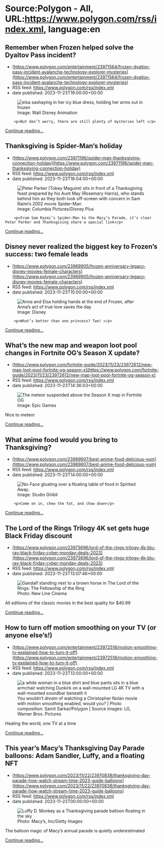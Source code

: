 # Source:Polygon -  All, URL:https://www.polygon.com/rss/index.xml, language:en

## Remember when Frozen helped solve the Dyaltov Pass incident?
 - [https://www.polygon.com/entertainment/23971564/frozen-dyatlov-pass-incident-avalanche-technology-explorer-mysteries](https://www.polygon.com/entertainment/23971564/frozen-dyatlov-pass-incident-avalanche-technology-explorer-mysteries)
 - RSS feed: https://www.polygon.com/rss/index.xml
 - date published: 2023-11-23T19:00:00+00:00

<figure>
      <img alt="elsa sashaying in her icy blue dress, holding her arms out in frozen" src="https://cdn.vox-cdn.com/thumbor/8MSM-8pD-BiLLJrLoF8c1dQ42U0=/115x0:1637x856/640x360/cdn.vox-cdn.com/uploads/chorus_image/image/72896283/IMG_2176__1_.0.jpg" />
        <figcaption>Image: Walt Disney Animation</figcaption>
    </figure>


  		<p>But don’t worry, there are still plenty of mysteries left </p>
  <p>
    <a href="https://www.polygon.com/entertainment/23971564/frozen-dyatlov-pass-incident-avalanche-technology-explorer-mysteries">Continue reading&hellip;</a>
  </p>

## Thanksgiving is Spider-Man’s holiday
 - [https://www.polygon.com/23971196/spider-man-thanksgiving-connection-holiday](https://www.polygon.com/23971196/spider-man-thanksgiving-connection-holiday)
 - RSS feed: https://www.polygon.com/rss/index.xml
 - date published: 2023-11-23T16:04:00+00:00

<figure>
      <img alt="Peter Parker (Tobey Maguire) sits in front of a Thanksgiving feast prepared by his Aunt May (Rosemary Harris), who stands behind him as they both look off-screen with concern in Sam Raimi’s 2002 movie Spider-Man" src="https://cdn.vox-cdn.com/thumbor/DmGluN2RqZO6CZ7bhgFWO53HVBA=/228x0:2544x1303/640x360/cdn.vox-cdn.com/uploads/chorus_image/image/72895946/May.0.jpg" />
        <figcaption>Image: Columbia Pictures/Disney Plus</figcaption>
    </figure>


  		<p>From Sam Raimi’s Spider-Man to the Macy’s Parade, it’s clear Peter Parker and Thanksgiving share a special link</p>
  <p>
    <a href="https://www.polygon.com/23971196/spider-man-thanksgiving-connection-holiday">Continue reading&hellip;</a>
  </p>

## Disney never realized the biggest key to Frozen’s success: two female leads
 - [https://www.polygon.com/23969905/frozen-anniversary-legacy-disney-movies-female-characters](https://www.polygon.com/23969905/frozen-anniversary-legacy-disney-movies-female-characters)
 - RSS feed: https://www.polygon.com/rss/index.xml
 - date published: 2023-11-23T15:00:00+00:00

<figure>
      <img alt="Anna and Elsa holding hands at the end of Frozen, after Anna’s act of true love saves the day" src="https://cdn.vox-cdn.com/thumbor/-3InsWgqMgDs83L893tyWJGXqZI=/534x0:3407x1616/640x360/cdn.vox-cdn.com/uploads/chorus_image/image/72895726/frozen2.0.jpg" />
        <figcaption>Image: Disney</figcaption>
    </figure>


  		<p>What’s better than one princess? Two! </p>
  <p>
    <a href="https://www.polygon.com/23969905/frozen-anniversary-legacy-disney-movies-female-characters">Continue reading&hellip;</a>
  </p>

## What’s the new map and weapon loot pool changes in Fortnite OG’s Season X update?
 - [https://www.polygon.com/fortnite-guide/2023/11/23/23972612/new-map-loot-pool-fortnite-og-season-x](https://www.polygon.com/fortnite-guide/2023/11/23/23972612/new-map-loot-pool-fortnite-og-season-x)
 - RSS feed: https://www.polygon.com/rss/index.xml
 - date published: 2023-11-23T14:36:03+00:00

<figure>
      <img alt="The meteor suspended above the Season X map in Fortnite OG" src="https://cdn.vox-cdn.com/thumbor/RR11EC9SpY0Ul_0l6A0HqVprdXk=/0x0:1701x957/640x360/cdn.vox-cdn.com/uploads/chorus_image/image/72895652/fortnite_og_season_x.0.jpg" />
        <figcaption>Image: Epic Games</figcaption>
    </figure>

  <p>Nice to meteor</p>
  <p>
    <a href="https://www.polygon.com/fortnite-guide/2023/11/23/23972612/new-map-loot-pool-fortnite-og-season-x">Continue reading&hellip;</a>
  </p>

## What anime food would you bring to Thanksgiving?
 - [https://www.polygon.com/23969607/best-anime-food-delicious-yum](https://www.polygon.com/23969607/best-anime-food-delicious-yum)
 - RSS feed: https://www.polygon.com/rss/index.xml
 - date published: 2023-11-23T14:00:00+00:00

<figure>
      <img alt="No-Face gloating over a floating table of food in Spirited Away." src="https://cdn.vox-cdn.com/thumbor/bwBDtezWM4gYOq1QiOB9dW8iOTg=/75x0:1920x1038/640x360/cdn.vox-cdn.com/uploads/chorus_image/image/72895555/spirited_awaybr_disneyscreencaps.com_8513.0.jpg" />
        <figcaption>Image: Studio Ghibli</figcaption>
    </figure>


  		<p>Come on in, chew the fat, and chow down</p>
  <p>
    <a href="https://www.polygon.com/23969607/best-anime-food-delicious-yum">Continue reading&hellip;</a>
  </p>

## The Lord of the Rings Trilogy 4K set gets huge Black Friday discount
 - [https://www.polygon.com/23973696/lord-of-the-rings-trilogy-4k-blu-ray-black-friday-cyber-monday-deals-2023](https://www.polygon.com/23973696/lord-of-the-rings-trilogy-4k-blu-ray-black-friday-cyber-monday-deals-2023)
 - RSS feed: https://www.polygon.com/rss/index.xml
 - date published: 2023-11-23T13:07:46+00:00

<figure>
      <img alt="Gandalf standing next to a brown horse in The Lord of the Rings: The Fellowship of the Ring" src="https://cdn.vox-cdn.com/thumbor/Aqp8uJ1s1Yq610HTNNnt1JvTtuY=/0x152:2919x1794/640x360/cdn.vox-cdn.com/uploads/chorus_image/image/72895474/036_the_lord_of_the_rings_the_fellowship_of_the_ring_theredlist.0.jpg" />
        <figcaption>Photo: New Line Cinema</figcaption>
    </figure>

  <p>All editions of the classic movies in the best quality for $40.99</p>
  <p>
    <a href="https://www.polygon.com/23973696/lord-of-the-rings-trilogy-4k-blu-ray-black-friday-cyber-monday-deals-2023">Continue reading&hellip;</a>
  </p>

## How to turn off motion smoothing on your TV (or anyone else’s!)
 - [https://www.polygon.com/entertainment/23972518/motion-smoothing-tv-explained-how-to-turn-it-off](https://www.polygon.com/entertainment/23972518/motion-smoothing-tv-explained-how-to-turn-it-off)
 - RSS feed: https://www.polygon.com/rss/index.xml
 - date published: 2023-11-23T13:00:00+00:00

<figure>
      <img alt="a white woman in a blue shirt and blue pants sits in a blue armchair watching Dunkirk on a wall-mounted LG 4K TV with a wall-mounted soundbar beneath it" src="https://cdn.vox-cdn.com/thumbor/T8UsjSFXJtpB4z9q8ggWFqycq4g=/0x0:1600x900/640x360/cdn.vox-cdn.com/uploads/chorus_image/image/72895433/lg_oled_tv_wx_dunkirk_1600.0.jpg" />
        <figcaption>You wouldn’t <em>dream</em> of watching a Christopher Nolan movie with motion smoothing enabled, would you? | Photo composition: Samit Sarkar/Polygon | Source images: LG, Warner Bros. Pictures</figcaption>
    </figure>

  <p>Healing the world, one TV at a time</p>
  <p>
    <a href="https://www.polygon.com/entertainment/23972518/motion-smoothing-tv-explained-how-to-turn-it-off">Continue reading&hellip;</a>
  </p>

## This year’s Macy’s Thanksgiving Day Parade balloons: Adam Sandler, Luffy, and a floating NFT
 - [https://www.polygon.com/2023/11/22/23970838/thanksgiving-day-parade-how-watch-stream-time-2023-guide-balloons](https://www.polygon.com/2023/11/22/23970838/thanksgiving-day-parade-how-watch-stream-time-2023-guide-balloons)
 - RSS feed: https://www.polygon.com/rss/index.xml
 - date published: 2023-11-23T00:00:00+00:00

<figure>
      <img alt="Luffy D. Monkey as a Thanksgiving parade balloon floating in the sky" src="https://cdn.vox-cdn.com/thumbor/1QCDEM2liG1A30N_8XIVm97nXak=/401x441:3576x2227/640x360/cdn.vox-cdn.com/uploads/chorus_image/image/72894206/Monkey_D._Luffy_by_Toei_Animation_Inc_Flies_at_Macy_s_Balloonfest_2023_2__Photo_Credit__Macy_s__Inc._.0.jpg" />
        <figcaption>Photo: Macy’s, Inc/Getty Images</figcaption>
    </figure>

  <p>The balloon magic of Macy’s annual parade is quietly underestimated</p>
  <p>
    <a href="https://www.polygon.com/2023/11/22/23970838/thanksgiving-day-parade-how-watch-stream-time-2023-guide-balloons">Continue reading&hellip;</a>
  </p>

